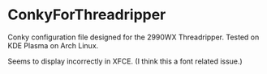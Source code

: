 # ConkyForThreadripper
Conky configuration file designed for the 2990WX Threadripper. Tested on KDE Plasma on Arch Linux.

Seems to display incorrectly in XFCE. (I think this a font related issue.)
